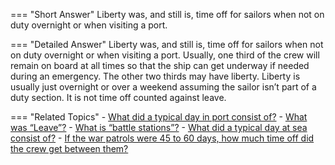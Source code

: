 
=== "Short Answer"
    Liberty was, and still is, time off for sailors when not on duty overnight or when visiting a port.

=== "Detailed Answer"
    Liberty was, and still is, time off for sailors when not on duty overnight or when visiting a port.  Usually, one third of the crew will remain on board at all times so that the ship can get underway if needed during an emergency.  The other two thirds may have liberty.  Liberty is usually just overnight or over a weekend assuming the sailor isn’t part of a duty section.  It is not time off counted against leave.

=== "Related Topics"
    - [What did a typical day in port consist of?](../FAQs/what-did-a-typical-day-in-port-consist-of.md)
    - [What was “Leave”?](../FAQs/what-was-leave.md)
    - [What is “battle stations”?](../FAQs/what-is-battle-stations.md)
    - [What did a typical day at sea consist of?](../FAQs/what-did-a-typical-day-at-sea-consist-of.md)
    - [If the war patrols were 45 to 60 days, how much time off did the crew get between them?](../FAQs/if-the-war-patrols-were-45-to-60-days-how-much-time-off-did-the-crew-get-between-them.md)
